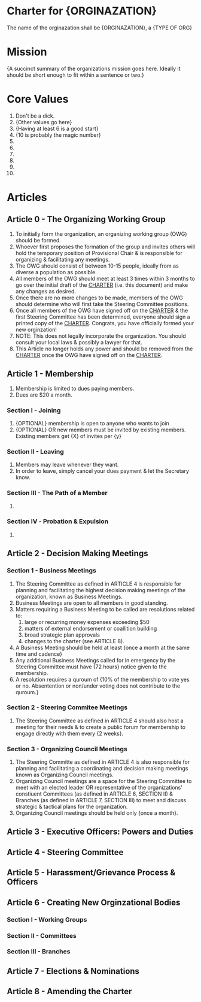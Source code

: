 # Charter for {ORGINAZATION}
The name of the orginazation shall be {ORGINAZATION}, a {TYPE OF ORG}

# Mission
{A succinct summary of the organizations mission goes here. Ideally it should be short enough to fit within a sentence or two.}

# Core Values
1) Don't be a dick.
1) {Other values go here}
1) {Having at least 6 is a good start}
1) {10 is probably the magic number}
1) 
1)
1)
1)
1)
1)

# Articles
## Article 0 - The Organizing Working Group
1) To initially form the organization, an organizing working group (OWG) should be formed.
1) Whoever first proposes the formation of the group and invites others will hold the temporary position of Provisional Chair & is responsible for organizing & facilitating any meetings.
1) The OWG should consist of between 10-15 people, ideally from as diverse a population as possible.
1) All members of the OWG should meet at least 3 times within 3 months to go over the initial draft of the [CHARTER](./CHARTER.md) (i.e. this document) and make any changes as desired.
1) Once there are no more changes to be made, members of the OWG should determine who will first take the Steering Committee positions.
1) Once all members of the OWG have signed off on the [CHARTER](./CHARTER.md) & the first Steering Committee has been determined, everyone should sign a printed copy of the [CHARTER](./CHARTER.md). Congrats, you have officially formed your new orginzation!
1) NOTE: This does not legally incorporate the organization. You should consult your local laws & possibly a lawyer for that.
1) This Article no longer holds any power and should be removed from the [CHARTER](./CHARTER.md) once the OWG have signed off on the [CHARTER](./CHARTER.md).
## Article 1 - Membership
1) Membership is limited to dues paying members.
1) Dues are $20 a month.
### Section I - Joining
1) {OPTIONAL} membership is open to anyone who wants to join
1) {OPTIONAL} OR new members must be invited by existing members. Existing members get {X} of invites per {y}
### Section II - Leaving
1) Members may leave whenever they want.
1) In order to leave, simply cancel your dues payment & let the Secretary know.
### Section III - The Path of a Member
1)
### Section IV - Probation & Expulsion
1) 
## Article 2 - Decision Making Meetings
### Section 1 - Business Meetings
1) The Steering Committee as defined in ARTICLE 4 is responsible for planning and facilitating the highest decision making meetings of the organization, known as Business Meetings.
1) Business Meetings are open to all members in good standing.
1) Matters requiring a Business Meeting to be called are resolutions related to: 
    1) large or recurring money expenses exceeding $50 
    1) matters of external endorsement or coallition building
    1) broad strategic plan approvals
    1) changes to the charter (see ARTICLE 8).
1) A Business Meeting should be held at least {once a month at the same time and cadence}
1) Any additional Business Meetings called for in emergency by the Steering Committee must have {72 hours} notice given to the membership.
1) A resolution requires a quroum of {10% of the membership to vote yes or no. Absentention or non/under voting does not contribute to the quroum.}
### Section 2 - Steering Commitee Meetings
1) The Steering Committee as defined in ARTICLE 4 should also host a meeting for their needs & to create a public forum for membership to engage directly with them every {2 weeks}.
### Section 3 - Organizing Council Meetings
1) The Steering Committe as defined in ARTICLE 4 is also responsible for planning and facilitating a coordinating and decision making meetings known as Organizing Council meetings.
1) Organizing Council meetings are a space for the Steering Committee to meet with an elected leader OR representative of the organizations' constiuent Committees (as defined in ARTICLE 6, SECTION II) & Branches (as defined in ARTICLE 7, SECTION III) to meet and discuss strategic & tactical plans for the organization.
1) Organizing Council meetings should be held only {once a month}.
## Article 3 - Executive Officers: Powers and Duties
## Article 4 - Steering Committee
## Article 5 - Harassment/Grievance Process & Officers
## Article 6 - Creating New Orginzational Bodies
### Section I   - Working Groups
### Section II  - Committees
### Section III - Branches
## Article 7 - Elections & Nominations
## Article 8 - Amending the Charter